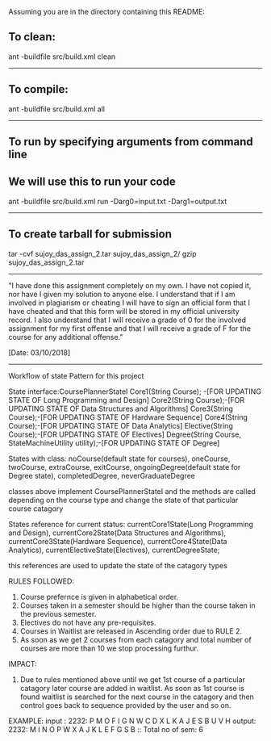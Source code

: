 Assuming you are in the directory containing this README:

## To clean:
ant -buildfile src/build.xml clean

-----------------------------------------------------------------------
## To compile: 
ant -buildfile src/build.xml all

-----------------------------------------------------------------------
## To run by specifying arguments from command line 
## We will use this to run your code
ant -buildfile src/build.xml run -Darg0=input.txt -Darg1=output.txt

-----------------------------------------------------------------------

## To create tarball for submission
tar -cvf sujoy_das_assign_2.tar sujoy_das_assign_2/
gzip sujoy_das_assign_2.tar

-----------------------------------------------------------------------

"I have done this assignment completely on my own. I have not copied
it, nor have I given my solution to anyone else. I understand that if
I am involved in plagiarism or cheating I will have to sign an
official form that I have cheated and that this form will be stored in
my official university record. I also understand that I will receive a
grade of 0 for the involved assignment for my first offense and that I
will receive a grade of F for the course for any additional
offense."

[Date: 03/10/2018]

-----------------------------------------------------------------------

Workflow of state Pattern for this project

State interface:CoursePlannerStateI
Core1(String Course); -[FOR UPDATING STATE OF Long Programming and Design]
Core2(String Course);-[FOR UPDATING STATE OF Data Structures and Algorithms]
Core3(String Course);-[FOR UPDATING STATE OF Hardware Sequence]
Core4(String Course);-[FOR UPDATING STATE OF Data Analytics]
Elective(String Course);-[FOR UPDATING STATE OF Electives]
Degree(String Course, StateMachineUtility utility);-[FOR UPDATING STATE OF Degree]

States with class: 
noCourse(default state for courses),
oneCourse,
twoCourse,
extraCourse,
exitCourse,
ongoingDegree(default state for Degree state),
completedDegree,
neverGraduateDegree

classes above implement CoursePlannerStateI and the methods are called depending on the course type and change the state of that particular course catagory

States reference for current status: 
currentCore1State(Long Programming and Design), 
currentCore2State(Data Structures and Algorithms), 
currentCore3State(Hardware Sequence), 
currentCore4State(Data Analytics), 
currentElectiveState(Electives), 
currentDegreeState;

this references are used to update the state of the catagory types 

RULES FOLLOWED:
1. Course prefernce is given in alphabetical order.
2. Courses taken in a semester should be higher than the course taken in the previous semester.
3. Electives do not have any pre-requisites.
4. Courses in Waitlist are released in Ascending order due to RULE 2.
5. As soon as we get 2 courses from each catagory and total number of courses are more than 10 we stop processing furthur.

IMPACT:
1. Due to rules mentioned above until we get 1st course of a particular catagory later course are added in waitlist.
   As soon as 1st course is found waitlist is searched for the next course in the catagory and then control goes back to sequence provided by the user and so on.
   
EXAMPLE:
input : 2232: P M O F I G N W C D X L K A J E S B U V H
output: 2232: M I N O P W X A J K L E F G S B :: Total no of sem: 6

